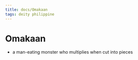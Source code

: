 ```yaml
---
title: docs/Omakaan
tags: deity philippine
---
```


# Omakaan
- a man-eating monster who multiplies when cut into pieces